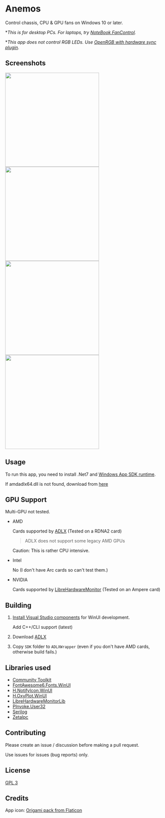﻿# Anemos

Control chassis, CPU & GPU fans on Windows 10 or later.

\**This is for desktop PCs. For laptops, try [NoteBook FanControl](https://github.com/hirschmann/nbfc).*

\**This app does not control RGB LEDs. Use [OpenRGB with hardware sync plugin](https://openrgb.org/plugins.html).*

## Screenshots

<div>
<img src="https://user-images.githubusercontent.com/80553357/234269155-ae4615f5-4366-4591-834c-8157454d6f41.PNG" width=300>
<img src="https://user-images.githubusercontent.com/80553357/234269167-7eb35b24-0dcf-4b3b-ad87-593ce694f361.PNG" width=300>
<img src="https://user-images.githubusercontent.com/80553357/234269184-f3476c61-0703-4f31-b106-fdefc38a94f2.PNG" width=300>
<img src="https://user-images.githubusercontent.com/80553357/234269194-73c74ed9-29e3-47d0-b3c8-dd0194d221e3.PNG" width=300>
</div>

## Usage

To run this app, you need to install .Net7 and [Windows App SDK runtime](https://learn.microsoft.com/en-us/windows/apps/windows-app-sdk/downloads).

If amdadlx64.dll is not found, download from [here](https://download.amd.com/dir/bin/amdadlx64.dll/)

## GPU Support

Multi-GPU not tested.

- AMD

    Cards supported by [ADLX](https://gpuopen.com/manuals/adlx/adlx-page_guide__compatibility/) (Tested on a RDNA2 card)

    > ADLX does not support some legacy AMD GPUs

    Caution: This is rather CPU intensive.

- Intel

    No (I don't have Arc cards so can't test them.)

- NVIDIA

    Cards supported by [LibreHardwareMonitor](https://github.com/LibreHardwareMonitor/LibreHardwareMonitor) (Tested on an Ampere card)

## Building

1. [Install Visual Studio components](https://learn.microsoft.com/en-us/windows/apps/windows-app-sdk/set-up-your-development-environment#required-workloads-and-components) for WinUI development.

    Add C++/CLI support (latest)

1. Download [ADLX](https://github.com/GPUOpen-LibrariesAndSDKs/ADLX)
1. Copy `SDK` folder to `ADLXWrapper` (even if you don't have AMD cards, otherwise build fails.)

## Libraries used

- [Community Toolkit](https://github.com/CommunityToolkit/dotnet)
- [FontAwesome6.Fonts.WinUI](https://github.com/MartinTopfstedt/FontAwesome6)
- [H.NotifyIcon.WinUI](https://github.com/HavenDV/H.NotifyIcon)
- [H.OxyPlot.WinUI](https://github.com/HavenDV/H.OxyPlot)
- [LibreHardwareMonitorLib](https://github.com/LibreHardwareMonitor/LibreHardwareMonitor)
- [PInvoke.User32](https://github.com/dotnet/pinvoke)
- [Serilog](https://github.com/serilog/serilog)
- [ZetaIpc](https://github.com/UweKeim/ZetaIpc)

## Contributing

Please create an issue / discussion before making a pull request.

Use issues for issues (bug reports) only.

## License

[GPL 3](https://github.com/hockerschwan/Anemos/blob/main/LICENSE)

## Credits

App icon: [Origami pack from Flaticon](https://www.flaticon.com/packs/origami-32)
